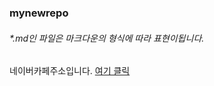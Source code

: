 ### mynewrepo
###### *.md인 파일은 마크다운의 형식에 따라 표현이됩니다.

네이버카페주소입니다. [여기 클릭](https://cafe.naver.com/kopichangwon "폴리텍창원캠퍼스")
